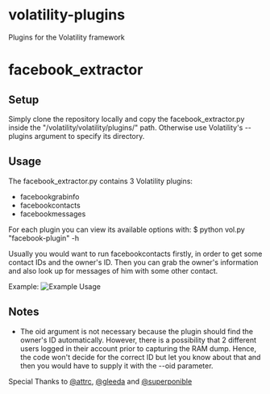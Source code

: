 # volatility-plugins
Plugins for the Volatility framework

# facebook_extractor
## Setup
Simply clone the repository locally and copy the facebook_extractor.py inside the "/volatility/volatility/plugins/" path. Otherwise use Volatility's --plugins argument to specify its directory.

## Usage
The facebook_extractor.py contains 3 Volatility plugins:
- facebookgrabinfo
- facebookcontacts
- facebookmessages

For each plugin you can view its available options with:
$ python vol.py "facebook-plugin" -h

Usually you would want to run facebookcontacts firstly, in order to get some contact IDs and the owner's ID. Then you can grab the owner's information and also look up for messages of him with some other contact.

Example:
![Example Usage](http://i.imgur.com/w5DUBSV.png)

## Notes

- The oid argument is not necessary because the plugin should find the owner's ID automatically. However, there is a possibility that 2 different users logged in their account prior to capturing the RAM dump. Hence, the code won't decide for the correct ID but let you know about that and then you would have to supply it with the --oid parameter.

Special Thanks to [@attrc](https://twitter.com/attrc), [@gleeda](https://twitter.com/gleeda) and [@superponible](https://twitter.com/superponible)
